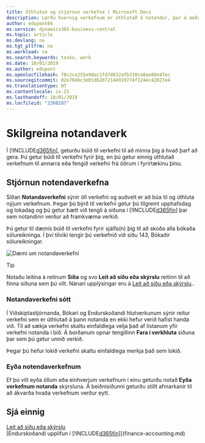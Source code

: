 ```yaml
---
title: Úthlutun og stjórnun verkefna | Microsoft Docs
description: Lærðu hvernig verkefnum er úthlutað á notendur, þar á meðal endurskoðandann þinn, í Business Central
author: edupont04
ms.service: dynamics365-business-central
ms.topic: article
ms.devlang: na
ms.tgt_pltfrm: na
ms.workload: na
ms.search.keywords: tasks, work
ms.date: 10/01/2019
ms.author: edupont
ms.openlocfilehash: f8c2ce255e9dac1fd7d832afb310ca0ae80e47ec
ms.sourcegitcommit: 02e704bc3e01d62072144919774f1244c42827e4
ms.translationtype: HT
ms.contentlocale: is-IS
ms.lasthandoff: 10/01/2019
ms.locfileid: "2308287"
---
```

# <a name="define-user-tasks"></a>Skilgreina notandaverk
Í [!INCLUDE[d365fin](includes/d365fin_md.md)], geturðu búið til verkefni til að minna þig á hvað þarf að gera. Þú getur búið til verkefni fyrir þig, en þú getur einnig úthlutað verkefnum til annarra eða fengið verkefni frá öðrum í fyrirtækinu þínu.  

## <a name="managing-user-tasks"></a>Stjórnun notendaverkefna
Síðan **Notandaverkefni** sýnir öll verkefni og auðvelt er að búa til og úthluta nýjum verkefnum. Þegar þú býrð til verkefni getur þú tilgreint upphafsdag og lokadag og þú getur bætt við tengli á síðuna í [!INCLUDE[d365fin](includes/d365fin_md.md)] þar sem notandinn verður að framkvæma verkið.  

Þú getur til dæmis búið til verkefni fyrir sjálfa(n) þig til að skoða alla bókaða sölureikninga. Í því tilviki tengir þú verkefnið við síðu 143, Bókaðir sölureikningar.  

![Dæmi um notandaverkefni](media/across-user-tasks/sample-user-task.png "Dæmi um notandaverkefni")

> [!TIP]  
>  Notaðu leitina á reitnum **Síða** og svo **Leit að síðu eða skýrslu** reitinn til að finna síðuna sem þú vilt. Nánari upplýsingar eru á [Leit að síðu eða skýrslu](ui-search.md)..  

### <a name="picking-up-user-tasks"></a>Notandaverkefni sótt
Í Viðskiptastjórnanda, Bókari og Endurskoðandi hlutverkunum sýnir reitur verkefni sem er úthlutað á þann notanda en ekki hefur verið hafist handa við. Til að sækja verkefni skaltu einfaldlega velja það af listanum yfir verkefni notanda í bið. Á borðanum opnar tengillinn **Fara í verkhluta** síðuna þar sem þú getur unnið verkið.  

Þegar þú hefur lokið verkefni skaltu einfaldlega merkja það sem lokið.  

### <a name="deleting-user-tasks"></a>Eyða notendaverkefnum
Ef þú vilt eyða öllum eða einhverjum verkefnum í einu geturðu notað **Eyða verkefnum notanda** skýrsluna. Á beiðnisíðunni geturðu stillt afmarkanir til að ákvarða hvaða verkefnum verður eytt.  

## <a name="see-also"></a>Sjá einnig
[Leit að síðu eða skýrslu](ui-search.md)  
[Endurskoðandi upplifun í [!INCLUDE[d365fin](includes/d365fin_md.md)]](finance-accounting.md)  

